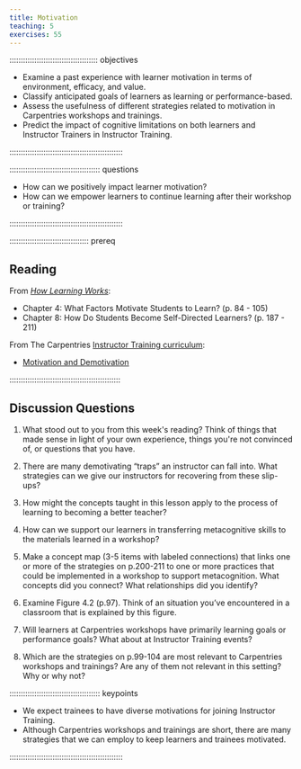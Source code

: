 ```yaml
---
title: Motivation
teaching: 5
exercises: 55
---
```


::::::::::::::::::::::::::::::::::::::: objectives

- Examine a past experience with learner motivation in terms of environment, efficacy, and value.
- Classify anticipated goals of learners as learning or performance-based.
- Assess the usefulness of different strategies related to motivation in Carpentries workshops and trainings.
- Predict the impact of cognitive limitations on both learners and Instructor Trainers in Instructor Training.

::::::::::::::::::::::::::::::::::::::::::::::::::


:::::::::::::::::::::::::::::::::::::::: questions

- How can we positively impact learner motivation?
- How can we empower learners to continue learning after their workshop or training?

::::::::::::::::::::::::::::::::::::::::::::::::::

::::::::::::::::::::::::::::::::::: prereq

## Reading

From [*How Learning Works*](https://www.worldcat.org/title/how-learning-works-seven-research-based-principles-for-smart-teaching/oclc/468969206):

* Chapter 4: What Factors Motivate Students to Learn? (p. 84 - 105)
* Chapter 8: How Do Students Become Self-Directed Learners? (p. 187 - 211)

From The Carpentries [Instructor Training curriculum](https://carpentries.github.io/instructor-training/instructor/index.html): 

* [Motivation and Demotivation](https://carpentries.github.io/instructor-training/instructor/08-motivation.html)


:::::::::::::::::::::::::::::::::::::::::::::::::


## Discussion Questions

1. What stood out to you from this week's reading? Think of things that made sense in light of your own experience, things you're not convinced of, or questions that you have.

1. There are many demotivating “traps” an instructor can fall into. What strategies can we give our instructors for recovering from these slip-ups?

1. How might the concepts taught in this lesson apply to the process of learning to becoming a better teacher?

1. How can we support our learners in transferring metacognitive skills to the materials learned in a workshop?

1. Make a concept map (3-5 items with labeled connections) that links one or more of the strategies on p.200-211 to one or more practices that could be implemented in a workshop to support metacognition. What concepts did you connect? What relationships did you identify?

1. Examine Figure 4.2 (p.97). Think of an situation you’ve encountered in a classroom that is explained by this figure.

1. Will learners at Carpentries workshops  have primarily learning goals or performance goals? What about at Instructor Training events?

1. Which are the strategies on p.99-104 are most relevant to Carpentries workshops and trainings? Are any of them not relevant in this setting? Why or why not?


:::::::::::::::::::::::::::::::::::::::: keypoints

- We expect trainees to have diverse motivations for joining Instructor Training.
- Although Carpentries workshops and trainings are short, there are many strategies that we can employ to keep learners and trainees motivated.

::::::::::::::::::::::::::::::::::::::::::::::::::


